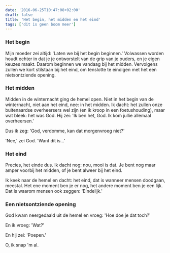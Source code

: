 ```yaml
---
date: '2016-06-25T10:47:08+02:00'
draft: false
title: 'Het begin, het midden en het eind'
tags: ['dit is geen boom meer']
---
```


### Het begin

Mijn moeder zei altijd: 'Laten we bij het begin beginnen.' Volwassen worden houdt echter in dat je je ontworstelt van de grip van je ouders, en je eigen keuzes maakt. Daarom beginnen we vandaag bij het midden. Vervolgens zullen we kort stilstaan bij het eind, om tenslotte te eindigen met het een nietsontziende opening.

### Het midden

Midden in de winternacht ging de hemel open. Niet in het begin van de winternacht, niet aan het eind, nee: in het midden. Ik dacht: het zullen onze buitenaardse overheersers wel zijn (en ik kroop in een foetushouding), maar wat bleek: het was God. Hij zei: 'Ik ben het, God. Ik kom jullie allemaal overheersen.' 

Dus ik zeg: 'God, verdomme, kan dat morgenvroeg niet?'

'Nee,' zei God. 'Want dit is...' 

### Het eind

Precies, het einde dus. Ik dacht nog: nou, mooi is dat. Je bent nog maar amper voorbij het midden, of je bent alweer bij het eind.

Ik keek naar de hemel en dacht: het eind, dat is wanneer mensen doodgaan, meestal. Het ene moment ben je er nog, het andere moment ben je een lijk. Dat is waarom mensen ook zeggen: 'Eindelijk.'

### Een nietsontziende opening

God kwam neergedaald uit de hemel en vroeg: 'Hoe doe je dat toch?'

En ik vroeg: 'Wat?'

En hij zei: 'Poepen.'

O, ik snap 'm al.
